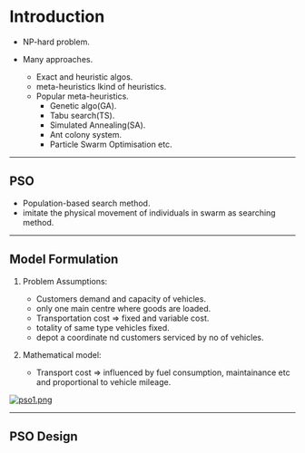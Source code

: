 # Introduction

- NP-hard problem.

- Many approaches.
  - Exact and heuristic algos.
  - meta-heuristics lkind of heuristics.
  - Popular meta-heuristics.
    - Genetic algo(GA).
    - Tabu search(TS).
    - Simulated Annealing(SA).
    - Ant colony system.
    - Particle Swarm Optimisation etc.

---

## PSO

- Population-based search method.
- imitate the physical movement of individuals in swarm as searching method.

---

## Model Formulation

1. Problem Assumptions:

    - Customers demand and capacity of vehicles.
    - only one main centre where goods are loaded.
    - Transportation cost => fixed and variable cost.
    - totality of same type vehicles fixed.
    - depot a coordinate nd customers serviced by no of vehicles.

2. Mathematical model:

    - Transport cost => influenced by fuel consumption, maintainance etc and proportional to vehicle mileage.



[![pso1.png](https://i.postimg.cc/1X2zFWjj/pso1.png)](https://postimg.cc/y3hB4TBm)

---

## PSO Design

